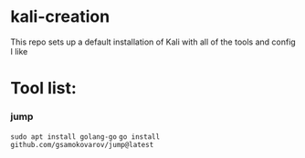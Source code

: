 # kali-creation
This repo sets up a default installation of Kali with all of the tools and config I like

# Tool list:
### jump
`sudo apt install golang-go`
`go install github.com/gsamokovarov/jump@latest`



